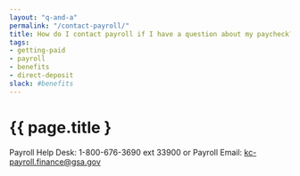 ```yaml
---
layout: "q-and-a"
permalink: "/contact-payroll/"
title: How do I contact payroll if I have a question about my paycheck?
tags:
- getting-paid
- payroll
- benefits
- direct-deposit
slack: #benefits
---
```

# {{ page.title }


Payroll Help Desk:  1-800-676-3690 ext 33900 or
Payroll Email: kc-payroll.finance@gsa.gov

